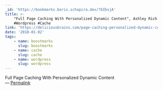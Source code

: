 ```yaml
---
_id: 'https://bookmarks.boris.schapira.dev/?bIbsjA'
title: >-
    "Full Page Caching With Personalized Dynamic Content", Ashley Rich  (@A5hleyRich)
    #Wordpress #Cache
link: 'https://deliciousbrains.com/page-caching-personalized-dynamic-content/'
date: '2018-01-02'
tags:
    - name: boostmarks
      slug: boostmarks
    - name: cache
      slug: cache
    - name: wordpress
      slug: wordpress
---
```


Full Page Caching With Personalized Dynamic Content <br>&#8212;
<a href="https://bookmarks.boris.schapira.dev/?bIbsjA" title="Permalink">Permalink</a>
